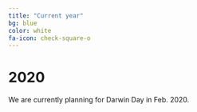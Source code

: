 ```yaml
---
title: "Current year"
bg: blue
color: white
fa-icon: check-square-o
---
```


# 2020

We are currently planning for Darwin Day in Feb. 2020.
